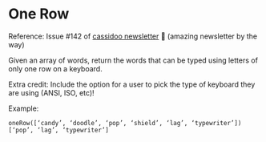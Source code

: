 # One Row
Reference: Issue #142 of [cassidoo newsletter](https://cassidoo.co/newsletter/) 🎉 (amazing newsletter by the way)

Given an array of words, return the words that can be typed using letters of only one row on a keyboard.

Extra credit: Include the option for a user to pick the type of keyboard they are using (ANSI, ISO, etc)!

Example:

```console
oneRow([‘candy’, ‘doodle’, ‘pop’, ‘shield’, ‘lag’, ‘typewriter’])
[‘pop’, ‘lag’, ‘typewriter’]
```
